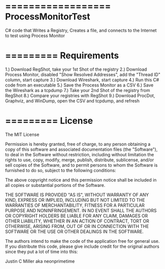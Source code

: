 ==================
ProcessMonitorTest
==================

C# code  that Writes a Registry, Creates a file, and connects to the Internet to test using Process Monitor

=========
Requirements
=========
1.) Download RegShot, take your 1st Shot of the registry
2.) Download Process Monitor, disabled "Show Resolved Addresses", add the "Thread ID" column, start capture
3.) Download Wireshark, start capture
4.) Run this C# code from an executable
5.) Save the Process Monitor as a CSV
6.) Save the Wireshark as a tcpdump
7.) Take your 2nd Shot of the registry from RegShot
8.) Compare your registries with RegShot
9.) Download ProcDot, Graphviz, and WinDump, open the CSV and tcpdump, and refresh

=========
License
=========
The MIT License

Permission is hereby granted, free of charge, to any person obtaining a copy
of this software and associated documentation files (the "Software"), to deal
in the Software without restriction, including without limitation the rights
to use, copy, modify, merge, publish, distribute, sublicense, and/or sell
copies of the Software, and to permit persons to whom the Software is
furnished to do so, subject to the following conditions:

The above copyright notice and this permission notice shall be included in
all copies or substantial portions of the Software.

THE SOFTWARE IS PROVIDED "AS IS", WITHOUT WARRANTY OF ANY KIND, EXPRESS OR
IMPLIED, INCLUDING BUT NOT LIMITED TO THE WARRANTIES OF MERCHANTABILITY,
FITNESS FOR A PARTICULAR PURPOSE AND NONINFRINGEMENT. IN NO EVENT SHALL THE
AUTHORS OR COPYRIGHT HOLDERS BE LIABLE FOR ANY CLAIM, DAMAGES OR OTHER
LIABILITY, WHETHER IN AN ACTION OF CONTRACT, TORT OR OTHERWISE, ARISING FROM,
OUT OF OR IN CONNECTION WITH THE SOFTWARE OR THE USE OR OTHER DEALINGS IN
THE SOFTWARE.


The authors intend to make the code of the application free for 
general use.  If you distribute this code, please give include credit 
for the	original authors since they put a lot of time into this:

  Justin C Miller aka neonprimetime
